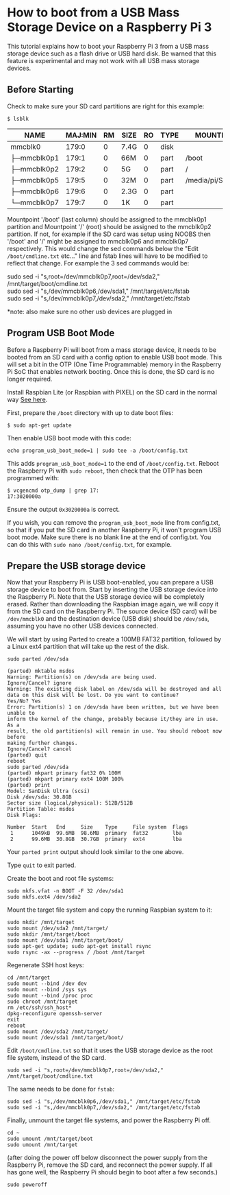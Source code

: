 # How to boot from a USB Mass Storage Device on a Raspberry Pi 3
This tutorial explains how to boot your Raspberry Pi 3 from a USB mass storage device such as a flash drive or USB hard disk. Be warned that this feature is experimental and may not work with all USB mass storage devices.

## Before Starting
Check to make sure your SD card partitions are right for this example:
```
$ lsblk
```
NAME        | MAJ:MIN | RM  | SIZE | RO | TYPE | MOUNTPOINT         |
------------|---------|-----|------|----|------|--------------------|
mmcblk0     | 179:0   |  0  | 7.4G | 0  | disk |                    |
├─mmcblk0p1 | 179:1   |  0  |  66M | 0  | part | /boot              |
├─mmcblk0p2 | 179:2   |  0  |   5G | 0  | part | /                  |
├─mmcblk0p5 | 179:5   |  0  |  32M | 0  | part | /media/pi/SETTINGS | 
├─mmcblk0p6 | 179:6   |  0  | 2.3G | 0  | part |                    | 
└─mmcblk0p7 | 179:7   |  0  |   1K | 0  | part |                    |

Mountpoint '/boot' (last column) should be assigned to the mmcblk0p1 partition and Mountpoint '/' (root) should be assigned to the mmcblk0p2 partition.  If not, for example if the SD card was setup using NOOBS then '/boot' and '/' might be assigned to mmcblk0p6 and mmcblk0p7 respectively.  This would change the sed commands below the "Edit `/boot/cmdline.txt` etc..." line and fstab lines will have to be modified to reflect that change.  For example the 3 sed commands would be:  

sudo sed -i "s,root=/dev/mmcblk0p7,root=/dev/sda2," /mnt/target/boot/cmdline.txt  
sudo sed -i "s,/dev/mmcblk0p6,/dev/sda1," /mnt/target/etc/fstab  
sudo sed -i "s,/dev/mmcblk0p7,/dev/sda2," /mnt/target/etc/fstab   

*note: also make sure no other usb devices are plugged in  

## Program USB Boot Mode
Before a Raspberry Pi will boot from a mass storage device, it needs to be booted from an SD card with a config option to enable USB boot mode. This will set a bit in the OTP (One Time Programmable) memory in the Raspberry Pi SoC that enables network booting. Once this is done, the SD card is no longer required. 

Install Raspbian Lite (or Raspbian with PIXEL) on the SD card in the normal way [See here](../../../installation/installing-images/README.md).

First, prepare the `/boot` directory with up to date boot files:
```
$ sudo apt-get update
```
Then enable USB boot mode with this code: 
```
echo program_usb_boot_mode=1 | sudo tee -a /boot/config.txt
```

This adds `program_usb_boot_mode=1` to the end of `/boot/config.txt`. Reboot the Raspberry Pi with `sudo reboot`, then check that the OTP has been programmed with:

```
$ vcgencmd otp_dump | grep 17:
17:3020000a
```

Ensure the output `0x3020000a` is correct.

If you wish, you can remove the `program_usb_boot_mode` line from config.txt, so that if you put the SD card in another Raspberry Pi, it won't program USB boot mode. Make sure there is no blank line at the end of config.txt. You can do this with `sudo nano /boot/config.txt`, for example.

## Prepare the USB storage device
Now that your Raspberry Pi is USB boot-enabled, you can prepare a USB storage device to boot from. Start by inserting the USB storage device into the Raspberry Pi. Note that the USB storage device will be completely erased. Rather than downloading the Raspbian image again, we will copy it from the SD card on the Raspberry Pi. The source device (SD card) will be `/dev/mmcblk0` and the destination device (USB disk) should be `/dev/sda`, assuming you have no other USB devices connected.

We will start by using Parted to create a 100MB FAT32 partition, followed by a Linux ext4 partition that will take up the rest of the disk.

```
sudo parted /dev/sda

(parted) mktable msdos
Warning: Partition(s) on /dev/sda are being used.
Ignore/Cancel? ignore
Warning: The existing disk label on /dev/sda will be destroyed and all data on this disk will be lost. Do you want to continue?
Yes/No? Yes
Error: Partition(s) 1 on /dev/sda have been written, but we have been unable to
inform the kernel of the change, probably because it/they are in use. As a
result, the old partition(s) will remain in use. You should reboot now before
making further changes.
Ignore/Cancel? cancel
(parted) quit
reboot
sudo parted /dev/sda
(parted) mkpart primary fat32 0% 100M
(parted) mkpart primary ext4 100M 100%
(parted) print
Model: SanDisk Ultra (scsi)
Disk /dev/sda: 30.8GB
Sector size (logical/physical): 512B/512B
Partition Table: msdos
Disk Flags:

Number  Start   End     Size    Type     File system  Flags
 1      1049kB  99.6MB  98.6MB  primary  fat32        lba
 2      99.6MB  30.8GB  30.7GB  primary  ext4         lba
```
Your `parted print` output should look similar to the one above.

Type `quit` to exit parted.

Create the boot and root file systems:
```
sudo mkfs.vfat -n BOOT -F 32 /dev/sda1
sudo mkfs.ext4 /dev/sda2
```

Mount the target file system and copy the running Raspbian system to it:
```
sudo mkdir /mnt/target
sudo mount /dev/sda2 /mnt/target/
sudo mkdir /mnt/target/boot
sudo mount /dev/sda1 /mnt/target/boot/
sudo apt-get update; sudo apt-get install rsync
sudo rsync -ax --progress / /boot /mnt/target
```

Regenerate SSH host keys:
```
cd /mnt/target
sudo mount --bind /dev dev
sudo mount --bind /sys sys
sudo mount --bind /proc proc
sudo chroot /mnt/target
rm /etc/ssh/ssh_host*
dpkg-reconfigure openssh-server
exit
reboot
sudo mount /dev/sda2 /mnt/target/
sudo mount /dev/sda1 /mnt/target/boot/
```

Edit `/boot/cmdline.txt` so that it uses the USB storage device as the root file system, instead of the SD card.

```
sudo sed -i "s,root=/dev/mmcblk0p7,root=/dev/sda2," /mnt/target/boot/cmdline.txt
```

The same needs to be done for `fstab`:
```
sudo sed -i "s,/dev/mmcblk0p6,/dev/sda1," /mnt/target/etc/fstab
sudo sed -i "s,/dev/mmcblk0p7,/dev/sda2," /mnt/target/etc/fstab
```

Finally, unmount the target file systems, and power the Raspberry Pi off.
```
cd ~
sudo umount /mnt/target/boot 
sudo umount /mnt/target
```
(after doing the power off below disconnect the power supply from the Raspberry Pi, remove the SD card, and reconnect the power supply. If all has gone well, the Raspberry Pi should begin to boot after a few seconds.)
```
sudo poweroff 
```
